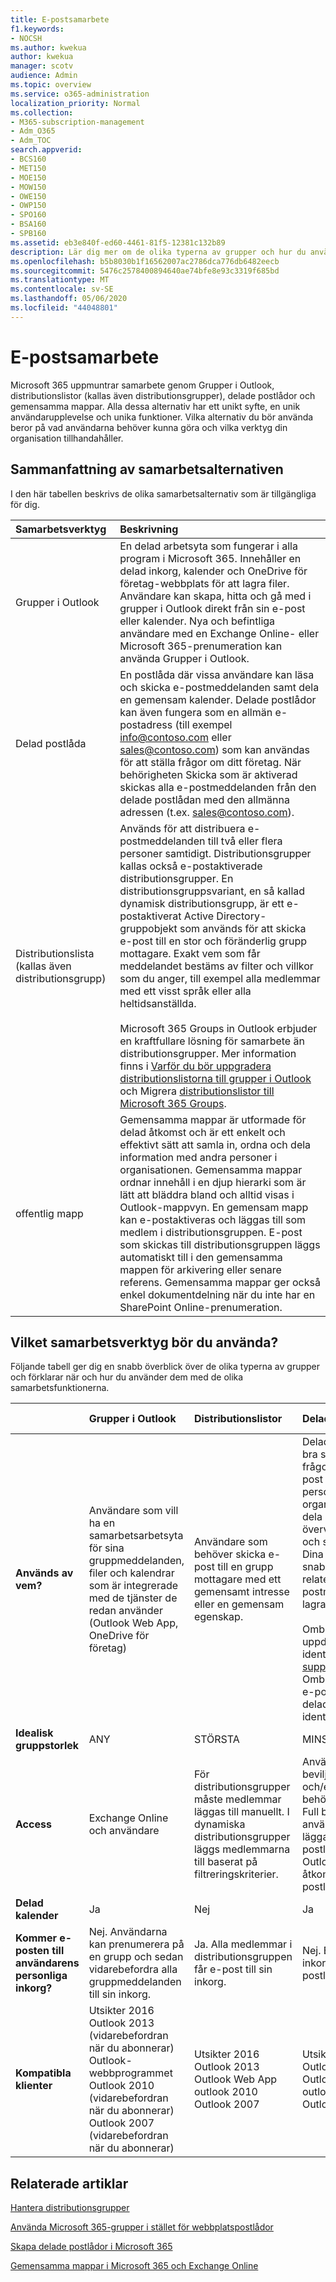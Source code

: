 ```yaml
---
title: E-postsamarbete
f1.keywords:
- NOCSH
ms.author: kwekua
author: kwekua
manager: scotv
audience: Admin
ms.topic: overview
ms.service: o365-administration
localization_priority: Normal
ms.collection:
- M365-subscription-management
- Adm_O365
- Adm_TOC
search.appverid:
- BCS160
- MET150
- MOE150
- MOW150
- OWE150
- OWP150
- SPO160
- BSA160
- SPB160
ms.assetid: eb3e840f-ed60-4461-81f5-12381c132b89
description: Lär dig mer om de olika typerna av grupper och hur du använder dem med de olika samarbetsfunktionerna i Microsoft 365.
ms.openlocfilehash: b5b8030b1f16562007ac2786dca776db6482eecb
ms.sourcegitcommit: 5476c2578400894640ae74bfe8e93c3319f685bd
ms.translationtype: MT
ms.contentlocale: sv-SE
ms.lasthandoff: 05/06/2020
ms.locfileid: "44048801"
---
```

# <a name="email-collaboration"></a>E-postsamarbete

Microsoft 365 uppmuntrar samarbete genom Grupper i Outlook, distributionslistor (kallas även distributionsgrupper), delade postlådor och gemensamma mappar. Alla dessa alternativ har ett unikt syfte, en unik användarupplevelse och unika funktioner. Vilka alternativ du bör använda beror på vad användarna behöver kunna göra och vilka verktyg din organisation tillhandahåller.
  
## <a name="summary-of-collaboration-options"></a>Sammanfattning av samarbetsalternativen
<a name="BKMK_SUMMARYOFCOLLABORATIONOPTIONS"> </a>

I den här tabellen beskrivs de olika samarbetsalternativ som är tillgängliga för dig.
  


|**Samarbetsverktyg**|**Beskrivning**|
|:-----|:-----|
|Grupper i Outlook  <br/> |En delad arbetsyta som fungerar i alla program i Microsoft 365. Innehåller en delad inkorg, kalender och OneDrive för företag-webbplats för att lagra filer. Användare kan skapa, hitta och gå med i grupper i Outlook direkt från sin e-post eller kalender. Nya och befintliga användare med en Exchange Online- eller Microsoft 365-prenumeration kan använda Grupper i Outlook.  <br/> |
|Delad postlåda  <br/> |En postlåda där vissa användare kan läsa och skicka e-postmeddelanden samt dela en gemensam kalender. Delade postlådor kan även fungera som en allmän e-postadress (till exempel info@contoso.com eller sales@contoso.com) som kan användas för att ställa frågor om ditt företag. När behörigheten Skicka som är aktiverad skickas alla e-postmeddelanden från den delade postlådan med den allmänna adressen (t.ex. sales@contoso.com).  <br/> |
|Distributionslista (kallas även distributionsgrupp)  <br/> |Används för att distribuera e-postmeddelanden till två eller flera personer samtidigt. Distributionsgrupper kallas också e-postaktiverade distributionsgrupper. En distributionsgruppsvariant, en så kallad dynamisk distributionsgrupp, är ett e-postaktiverat Active Directory-gruppobjekt som används för att skicka e-post till en stor och föränderlig grupp mottagare. Exakt vem som får meddelandet bestäms av filter och villkor som du anger, till exempel alla medlemmar med ett visst språk eller alla heltidsanställda.<br/><br/> Microsoft 365 Groups in Outlook erbjuder en kraftfullare lösning för samarbete än distributionsgrupper. Mer information finns i [Varför du bör uppgradera distributionslistorna till grupper i Outlook](https://support.microsoft.com/en-us/office/why-you-should-upgrade-your-distribution-lists-to-groups-in-outlook-7fb3d880-593b-4909-aafa-950dd50ce188) och Migrera [distributionslistor till Microsoft 365 Groups](../manage/upgrade-distribution-lists.md).  <br/> |
|offentlig mapp  <br/> |Gemensamma mappar är utformade för delad åtkomst och är ett enkelt och effektivt sätt att samla in, ordna och dela information med andra personer i organisationen. Gemensamma mappar ordnar innehåll i en djup hierarki som är lätt att bläddra bland och alltid visas i Outlook-mappvyn. En gemensam mapp kan e-postaktiveras och läggas till som medlem i distributionsgruppen. E-post som skickas till distributionsgruppen läggs automatiskt till i den gemensamma mappen för arkivering eller senare referens. Gemensamma mappar ger också enkel dokumentdelning när du inte har en SharePoint Online-prenumeration.  <br/> |
   
## <a name="which-collaboration-tool-to-use"></a>Vilket samarbetsverktyg bör du använda?
<a name="BKMK_SUMMARYOFCOLLABORATIONOPTIONS"> </a>

Följande tabell ger dig en snabb överblick över de olika typerna av grupper och förklarar när och hur du använder dem med de olika samarbetsfunktionerna.
  

||**Grupper i Outlook**|**Distributionslistor**|**Delade postlådor**|**Gemensamma mappar**|
|:-----|:-----|:-----|:-----|:-----|
|**Används av vem?** <br/> |Användare som vill ha en samarbetsarbetsyta för sina gruppmeddelanden, filer och kalendrar som är integrerade med de tjänster de redan använder (Outlook Web App, OneDrive för företag)  <br/> |Användare som behöver skicka e-post till en grupp mottagare med ett gemensamt intresse eller en gemensam egenskap.  <br/> |Delade postlådor är ett bra sätt att hantera frågor om kund-e-post eftersom flera personer i organisationen kan dela ansvaret för att övervaka postlådan och svara på frågor. Dina kundfrågor får snabbare svar och relaterade e-postmeddelanden lagras i en brevlåda.  <br/><br/> Ombud som arbetar på uppdrag av en virtuell identitet, t.ex. support@contoso.com. Ombuden kan svara på e-post iklädda den delade postlådans identitet.  <br/> |Med rätt behörighet kan alla i organisationen komma åt och söka i offentliga mappar. De är perfekta för e-postarkivering eller för att dela dokument.  <br/> |
|**Idealisk gruppstorlek** <br/> |ANY  <br/> |STÖRSTA  <br/> |MINSTA  <br/> |STÖRSTA  <br/> |
|**Access** <br/> |Exchange Online och användare  <br/> |För distributionsgrupper måste medlemmar läggas till manuellt. I dynamiska distributionsgrupper läggs medlemmarna till baserat på filtreringskriterier.  <br/> |Användarna kan beviljas Full behörighet och/eller Skicka som-behörighet. Om de har Full behörighet måste användarna också lägga till den delade postlådan i sin Outlook-profil för att få åtkomst till den delade postlådan.  <br/> |Tillgänglig för alla i organisationen  <br/> |
|**Delad kalender** <br/> |Ja  <br/> |Nej  <br/> |Ja  <br/> |Ja  <br/> |
|**Kommer e-posten till användarens personliga inkorg?** <br/> |Nej. Användarna kan prenumerera på en grupp och sedan vidarebefordra alla gruppmeddelanden till sin inkorg.  <br/> |Ja. Alla medlemmar i distributionsgruppen får e-post till sin inkorg.  <br/> |Nej. E-post skickas till inkorgen i den delade postlådan.  <br/> |Nej. E-post skickas till den offentliga mappen.  <br/> |
|**Kompatibla klienter** <br/> | Utsikter 2016  <br/>  Outlook 2013 (vidarebefordran när du abonnerar)  <br/>  Outlook-webbprogrammet  <br/>  Outlook 2010 (vidarebefordran när du abonnerar)  <br/>  Outlook 2007 (vidarebefordran när du abonnerar)  <br/> | Utsikter 2016  <br/>  Outlook 2013  <br/>  Outlook Web App  <br/>  outlook 2010  <br/>  Outlook 2007  <br/> | Utsikter 2016  <br/>  Outlook 2013  <br/>  Outlook Web App  <br/>  outlook 2010  <br/>  Outlook 2007  <br/> | Utsikter 2016  <br/>  Outlook 2013  <br/>  Outlook Web App  <br/>  outlook 2010  <br/>  Outlook 2007  <br/> |

  
## <a name="related-articles"></a>Relaterade artiklar

[Hantera distributionsgrupper](https://technet.microsoft.com/library/bb124513%28v=exchg.150%29.aspx)
    
[Använda Microsoft 365-grupper i stället för webbplatspostlådor](https://support.office.com/article/737d6b1f-67cc-41fe-8db8-f2d09dd1673b.aspx)
    
[Skapa delade postlådor i Microsoft 365](create-a-shared-mailbox.md)
    
[Gemensamma mappar i Microsoft 365 och Exchange Online](https://technet.microsoft.com/library/jj200758%28v=exchg.150%29.aspx)
    

